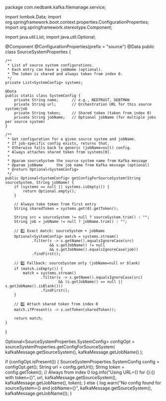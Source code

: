package com.nedbank.kafka.filemanage.service;

import lombok.Data;
import org.springframework.boot.context.properties.ConfigurationProperties;
import org.springframework.stereotype.Component;

import java.util.List;
import java.util.Optional;

@Component
@ConfigurationProperties(prefix = "source")
@Data
public class SourceSystemProperties {

    /**
     * List of source system configurations.
     * Each entry can have a jobName (optional).
     * The token is shared and always taken from index 0.
     */
    private List<SystemConfig> systems;

    @Data
    public static class SystemConfig {
        private String name;      // e.g., NEDTRUST, DEBTMAN
        private String url;       // Orchestration URL for this source system/job
        private String token;     // Shared token (taken from index 0)
        private String jobName;   // Optional jobName (for multiple jobs per source system)
    }

    /**
     * Get configuration for a given source system and jobName.
     * If job-specific config exists, returns that.
     * Otherwise falls back to generic (jobName=null) config.
     * Always attaches shared token from systems[0].
     *
     * @param sourceSystem the source system name from Kafka message
     * @param jobName      the job name from Kafka message (optional)
     * @return Optional<SystemConfig>
     */
    public Optional<SystemConfig> getConfigForSourceSystem(String sourceSystem, String jobName) {
        if (systems == null || systems.isEmpty()) {
            return Optional.empty();
        }

        // Always take token from first entry
        String sharedToken = systems.get(0).getToken();

        String src = sourceSystem != null ? sourceSystem.trim() : "";
        String job = jobName != null ? jobName.trim() : "";

        // 1️⃣ Exact match: sourceSystem + jobName
        Optional<SystemConfig> match = systems.stream()
                .filter(s -> s.getName().equalsIgnoreCase(src)
                        && s.getJobName() != null
                        && s.getJobName().equalsIgnoreCase(job))
                .findFirst();

        // 2️⃣ Fallback: sourceSystem only (jobName=null or blank)
        if (match.isEmpty()) {
            match = systems.stream()
                    .filter(s -> s.getName().equalsIgnoreCase(src)
                            && (s.getJobName() == null || s.getJobName().isBlank()))
                    .findFirst();
        }

        // 3️⃣ Attach shared token from index 0
        match.ifPresent(s -> s.setToken(sharedToken));

        return match;
    }
}

Optional<SourceSystemProperties.SystemConfig> configOpt =
        sourceSystemProperties.getConfigForSourceSystem(
            kafkaMessage.getSourceSystem(),
            kafkaMessage.getJobName()
        );

if (configOpt.isPresent()) {
    SourceSystemProperties.SystemConfig config = configOpt.get();
    String url = config.getUrl();
    String token = config.getToken(); // Always from index 0
    log.info("Using URL={} for {}:{} with token={}",
             url, kafkaMessage.getSourceSystem(),
             kafkaMessage.getJobName(), token);
} else {
    log.warn("No config found for sourceSystem={} and jobName={}",
             kafkaMessage.getSourceSystem(), kafkaMessage.getJobName());
}
